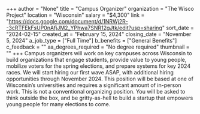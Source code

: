 +++
author = "None"
title = "Campus Organizer"
organization = "The Wisco Project"
location = "Wisconsin"
salary = "$4,300"
link = "https://docs.google.com/document/d/1NRWj2R--3cRTFEkFsUP0nAfjJM2_YPhwa7SNR12gJtk/edit?usp=sharing"
sort_date = "2024-02-15"
created_at = "February 15, 2024"
closing_date = "November 5, 2024"
a_job_type = ["Full Time"]
b_benefits = ["General Benefits"]
c_feedback = ""
aa_degrees_required = "No degree required"
thumbnail = ""
+++
Campus organizers will work on key campuses across Wisconsin to build organizations that engage students, provide value to young people, mobilize voters for the spring elections, and prepare systems for key 2024 races. We will start hiring our first wave ASAP, with additional hiring opportunities through November 2024. This position will be based at one of Wisconsin’s universities and requires a significant amount of in-person work.  This is not a conventional organizing position. You will be asked to think outside the box, and be gritty-as-hell to build a startup that empowers young people for many elections to come.
